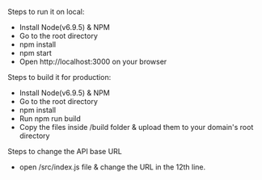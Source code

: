 Steps to run it on local: 

- Install Node(v6.9.5) & NPM
- Go to the root directory 
- npm install
- npm start
- Open http://localhost:3000 on your browser

Steps to build it for production: 

- Install Node(v6.9.5) & NPM
- Go to the root directory 
- npm install
- Run npm run build
- Copy the files inside /build folder & upload them to your domain's root directory

Steps to change the API base URL
- open /src/index.js file & change the URL in the 12th line.